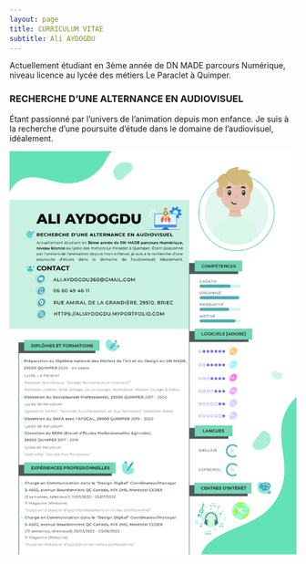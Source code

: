 ```yaml
---
layout: page
title: CURRICULUM VITAE
subtitle: Ali AYDOGDU
---
```


Actuellement étudiant en 3ème année de DN MADE parcours Numérique, niveau licence au lycée des métiers Le Paraclet à Quimper.

### RECHERCHE D’UNE ALTERNANCE EN AUDIOVISUEL

Étant passionné par l’univers de l’animation depuis mon enfance. Je suis à la recherche d’une poursuite d’étude dans le domaine de l’audiovisuel, idéalement.

![aydogdu-ali-cv-final-refonte-2022](/assets/img/aydogdu-ali-cv-final-refonte-2022.png)
